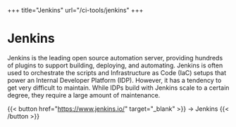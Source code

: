 +++
title="Jenkins"
url="/ci-tools/jenkins"
+++

# Jenkins

Jenkins is the leading open source automation server, providing hundreds of plugins to support building, deploying, and automating. Jenkins is often used to orchestrate the scripts and Infrastructure as Code (IaC) setups that power an Internal Developer Platform (IDP). However, it has a tendency to get very difficult to maintain. While IDPs build with Jenkins scale to a certain degree, they require a large amount of maintenance. 

{{< button href="https://www.jenkins.io/" target="_blank" >}}
-> Jenkins
{{< /button >}}  
